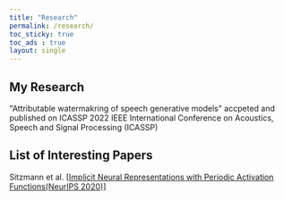 ```yaml
---
title: "Research"
permalink: /research/
toc_sticky: true
toc_ads : true
layout: single
---
```

## My Research

"Attributable watermakring of speech generative models" accpeted and published on ICASSP 2022 IEEE International Conference on Acoustics, Speech and Signal Processing (ICASSP)

## List of Interesting Papers

Sitzmann et al. [[Implicit Neural Representations with Periodic Activation Functions(NeurIPS 2020)]](https://arxiv.org/abs/2006.09661)

